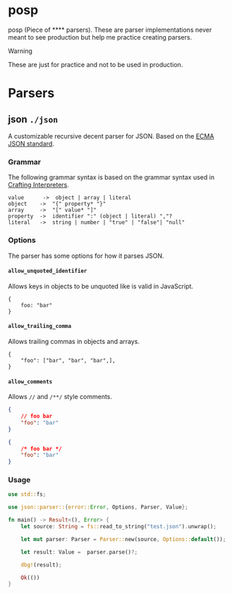 # posp

posp (Piece of \*\*\*\* parsers). These are parser implementations never meant to see production but help me practice creating parsers.

> [!WARNING]
> These are just for practice and not to be used in production.

# Parsers

## json `./json`

A customizable recursive decent parser for JSON. Based on the [ECMA JSON standard](https://ecma-international.org/wp-content/uploads/ECMA-404_2nd_edition_december_2017.pdf).

### Grammar

The following grammar syntax is based on the grammar syntax used in [Crafting Interpreters](https://craftinginterpreters.com/).

```
value      ->  object | array | literal
object    ->  "{" property* "}"
array     ->  "[" value* "]"
property  ->  identifier ":" (object | literal) ","?
literal   ->  string | number | "true" | "false"| "null"
```

### Options

The parser has some options for how it parses JSON.

#### `allow_unquoted_identifier`

Allows keys in objects to be unquoted like is valid in JavaScript.

<!-- Don't put json / js as a lang here it will format incorrectly -->

```
{
	foo: "bar"
}
```

#### `allow_trailing_comma`

Allows trailing commas in objects and arrays.

<!-- Don't put json / js as a lang here it will format incorrectly -->

```
{
	"foo": ["bar", "bar", "bar",],
}
```

#### `allow_comments`

Allows `//` and `/**/` style comments.

```json
{
	// foo bar
	"foo": "bar"
}
```

```json
{
	/* foo bar */
	"foo": "bar"
}
```

### Usage

```rs
use std::fs;

use json::parser::{error::Error, Options, Parser, Value};

fn main() -> Result<(), Error> {
    let source: String = fs::read_to_string("test.json").unwrap();

    let mut parser: Parser = Parser::new(source, Options::default());

    let result: Value =  parser.parse()?;

    dbg!(result);

    Ok(())
}
```
